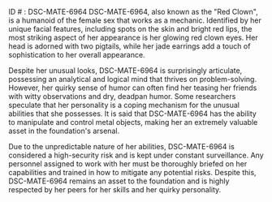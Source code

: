 ID # : DSC-MATE-6964
DSC-MATE-6964, also known as the "Red Clown", is a humanoid of the female sex that works as a mechanic. Identified by her unique facial features, including spots on the skin and bright red lips, the most striking aspect of her appearance is her glowing red clown eyes. Her head is adorned with two pigtails, while her jade earrings add a touch of sophistication to her overall appearance.

Despite her unusual looks, DSC-MATE-6964 is surprisingly articulate, possessing an analytical and logical mind that thrives on problem-solving. However, her quirky sense of humor can often find her teasing her friends with witty observations and dry, deadpan humor. Some researchers speculate that her personality is a coping mechanism for the unusual abilities that she possesses. It is said that DSC-MATE-6964 has the ability to manipulate and control metal objects, making her an extremely valuable asset in the foundation's arsenal.

Due to the unpredictable nature of her abilities, DSC-MATE-6964 is considered a high-security risk and is kept under constant surveillance. Any personnel assigned to work with her must be thoroughly briefed on her capabilities and trained in how to mitigate any potential risks. Despite this, DSC-MATE-6964 remains an asset to the foundation and is highly respected by her peers for her skills and her quirky personality.